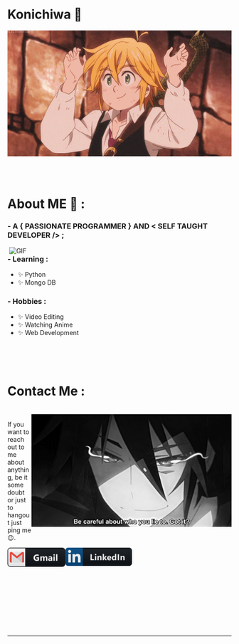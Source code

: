 # Konichiwa 👋

<div align="center">
<img hight="300" width="700" alt="GIF" align="center" src="https://github.com/CHAITANYASAI-del/CHAITANYASAI-del/blob/main/assets/208593.gif">
</div>

</br>
</br>
</br>


# About ME 💬 :

### - A { PASSIONATE PROGRAMMER } AND < SELF TAUGHT DEVELOPER /> ;

<img hight="400" width="500" alt="GIF" align="right" src="https://github.com/CHAITANYASAI-del/CHAITANYASAI-del/blob/main/assets/1936.gif">

### - Learning :
- ✨ Python
- ✨ Mongo DB

### - Hobbies : 
- ✨ Video Editing
- ✨ Watching Anime
- ✨ Web Development


</br>
</br>
</br>







# Contact Me :

<p>
 </br>


<img hight="320" width="450" align="right" alt="GIF" src="https://github.com/CHAITANYASAI-del/CHAITANYASAI-del/blob/main/assets/93195.gif">


If you want to reach out to me about anything, be it some doubt or just to hangout  just ping me 😉.

<a href="mailto:chaitanyasai1978@gmail.com">
 <img align="left" alt="Gmail" width="130" hight="100" src="https://github.com/CHAITANYASAI-del/CHAITANYASAI-del/blob/main/assets/icons/gmail.png" />
</a>
<a href="https://www.linkedin.com/in/chaitanya-sai-gummadavalli-51561a1ba/">
  <img align="left" alt="Linkedin" width="150" hight="100" src="https://github.com/CHAITANYASAI-del/CHAITANYASAI-del/blob/main/assets/icons/linkedin.png" />
</br>
</br>
</br>
</a>


 </p>
 

</br>
</br>
</br>
</br>
</br>
</br>
</br>





*************
